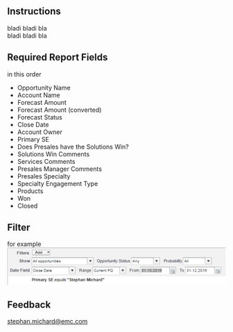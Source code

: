 ## Instructions
bladi bladi bla  
bladi bladi bla 

## Required Report Fields
in this order
* Opportunity Name
* Account Name
* Forecast Amount
* Forecast Amount (converted)
* Forecast Status
* Close Date
* Account Owner
* Primary SE
* Does Presales have the Solutions Win?
* Solutions Win Comments
* Services Comments
* Presales Manager Comments
* Presales Specialty
* Specialty Engagement Type
* Products
* Won
* Closed

## Filter
for example  
![Filter Example](./www/report_screenshot.PNG)

## Feedback
stephan.michard@emc.com


